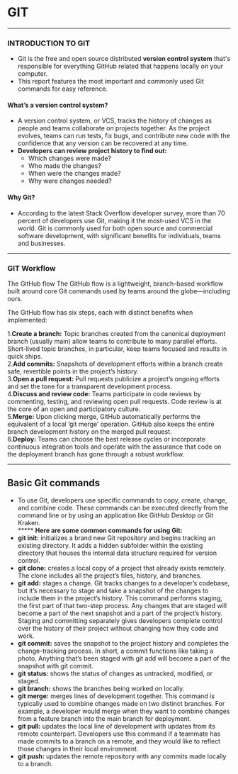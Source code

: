 # GIT
---
### INTRODUCTION TO GIT
* Git is the free and open source distributed **version control system** that's responsible for everything GitHub related that happens locally on your computer.<br>
*  This report features the most important and commonly used Git commands for easy reference.<br>

#### What’s a version control system?
* A version control system, or VCS, tracks the history of changes as people and teams collaborate on projects together. As the project evolves, teams can run tests, fix bugs, and contribute new code with the confidence that any version can be recovered at any time.<br> 
* **Developers can review project history to find out:**
  * Which changes were made?<br>
  * Who made the changes?<br>
  * When were the changes made?<br>
  * Why were changes needed?<br>

#### Why Git?
* According to the latest Stack Overflow developer survey, more than 70 percent of developers use Git, making it the most-used VCS in the world. Git is commonly used for both open source and commercial software development, with significant benefits for individuals, teams and businesses.

---
### GIT Workflow
The GitHub flow
The GitHub flow is a lightweight, branch-based workflow built around core Git commands used by teams around the globe—including ours.

The GitHub flow has six steps, each with distinct benefits when implemented:

1.**Create a branch:** Topic branches created from the canonical deployment branch (usually main) allow teams to contribute to many parallel efforts. Short-lived topic branches, in particular, keep teams focused and results in quick ships.<br>
2.**Add commits:** Snapshots of development efforts within a branch create safe, revertible points in the project’s history.<br>
3.**Open a pull request:** Pull requests publicize a project’s ongoing efforts and set the tone for a transparent development process.<br>
4.**Discuss and review code:** Teams participate in code reviews by commenting, testing, and reviewing open pull requests. Code review is at the core of an open and participatory culture.<br>
5.**Merge:** Upon clicking merge, GitHub automatically performs the equivalent of a local ‘git merge’ operation. GitHub also keeps the entire branch development history on the merged pull request.<br>
6.**Deploy:** Teams can choose the best release cycles or incorporate continuous integration tools and operate with the assurance that code on the deployment branch has gone through a robust workflow.<br>


---
## Basic Git commands
* To use Git, developers use specific commands to copy, create, change, and combine code. These commands can be executed directly from the command line or by using an application like GitHub Desktop or Git Kraken.<br> 
***** **Here are some common commands for using Git:**
* **git init:** initializes a brand new Git repository and begins tracking an existing directory. It adds a hidden subfolder within the existing directory that houses the internal data structure required for version control.
* **git clone:** creates a local copy of a project that already exists remotely. The clone includes all the project’s files, history, and branches.
* **git add:** stages a change. Git tracks changes to a developer’s codebase, but it’s necessary to stage and take a snapshot of the changes to include them in the project’s history. This command performs staging, the first part of that two-step process. Any changes that are staged will become a part of the next snapshot and a part of the project’s history. Staging and committing separately gives developers complete control over the history of their project without changing how they code and work.
* **git commit:** saves the snapshot to the project history and completes the change-tracking process. In short, a commit functions like taking a photo. Anything that’s been staged with git add will become a part of the snapshot with git commit.
* **git status:** shows the status of changes as untracked, modified, or staged.
* **git branch:** shows the branches being worked on locally.
* **git merge:** merges lines of development together. This command is typically used to combine changes made on two distinct branches. For example, a developer would merge when they want to combine changes from a feature branch into the main branch for deployment.
* **git pull:** updates the local line of development with updates from its remote counterpart. Developers use this command if a teammate has made commits to a branch on a remote, and they would like to reflect those changes in their local environment.
* **git push:** updates the remote repository with any commits made locally to a branch.
